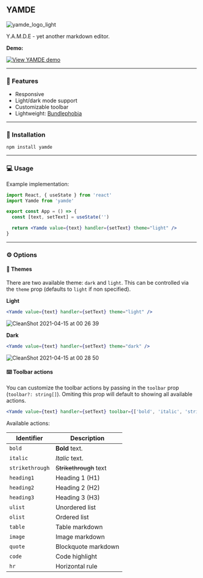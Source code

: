 ## YAMDE

![yamde_logo_light](https://user-images.githubusercontent.com/69169115/114769765-86de3f00-9d62-11eb-9b28-c691f62f0e86.png)

Y.A.M.D.E - yet another markdown editor.

**Demo:**

[![View YAMDE demo](https://codesandbox.io/static/img/play-codesandbox.svg)](https://codesandbox.io/s/modest-framework-6zmgb?fontsize=14&hidenavigation=1&theme=dark)

---

### 🌱 Features

- Responsive
- Light/dark mode support
- Customizable toolbar
- Lightweight: [Bundlephobia](https://bundlephobia.com/result?p=yamde)

---

### 🔧 Installation

`npm install yamde`

---

### 💻 Usage

Example implementation:

```jsx
import React, { useState } from 'react'
import Yamde from 'yamde'

export const App = () => {
  const [text, setText] = useState('')

  return <Yamde value={text} handler={setText} theme="light" />
}
```

---

### ⚙️ Options

#### 🎨 Themes

There are two available theme: `dark` and `light`.
This can be controlled via the `theme` prop (defaults to `light` if non specified).

**Light**

```jsx
<Yamde value={text} handler={setText} theme="light" />
```

![CleanShot 2021-04-15 at 00 26 39](https://user-images.githubusercontent.com/69169115/114793141-a6d12b00-9d81-11eb-9005-828d5ed6c931.gif)

**Dark**

```jsx
<Yamde value={text} handler={setText} theme="dark" />
```

![CleanShot 2021-04-15 at 00 28 50](https://user-images.githubusercontent.com/69169115/114793167-b5b7dd80-9d81-11eb-9ca9-c8c2a90e27c0.gif)

#### ⌨️ Toolbar actions

You can customize the toolbar actions by passing in the `toolbar` prop (`toolbar?: string[]`).
Omiting this prop will default to showing all available actions.

```jsx
<Yamde value={text} handler={setText} toolbar={['bold', 'italic', 'strikethrough']} />
```

Available actions:

| Identifier      | Description            |
| --------------- | ---------------------- |
| `bold`          | **Bold** text.         |
| `italic`        | _Italic_ text.         |
| `strikethrough` | ~~Strikethrough~~ text |
| `heading1`      | Heading 1 (H1)         |
| `heading2`      | Heading 2 (H2)         |
| `heading3`      | Heading 3 (H3)         |
| `ulist`         | Unordered list         |
| `olist`         | Ordered list           |
| `table`         | Table markdown         |
| `image`         | Image markdown         |
| `quote`         | Blockquote markdown    |
| `code`          | Code highlight         |
| `hr`            | Horizontal rule        |
